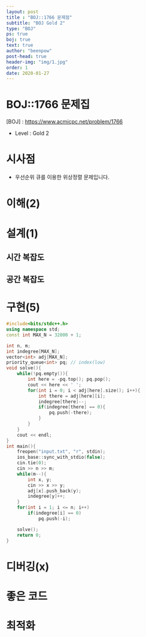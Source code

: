 ```yaml
---
layout: post
title : "BOJ::1766 문제점"
subtitle: "BOJ Gold 2"
type: "BOJ"
ps: true
boj: true
text: true
author: "beenpow"
post-head: true
header-img: "img/1.jpg"
order: 1
date: 2020-01-27
---
```


# BOJ::1766 문제집
[BOJ] : <https://www.acmicpc.net/problem/1766>
- Level : Gold 2

# 시사점
- 우선순위 큐를 이용한 위상정렬 문제입니다.

# 이해(2)

# 설계(1)

## 시간 복잡도

## 공간 복잡도

# 구현(5)

```cpp
#include<bits/stdc++.h>
using namespace std;
const int MAX_N = 32000 + 1;

int n, m;
int indegree[MAX_N];
vector<int> adj[MAX_N];
priority_queue<int> pq; // index(low)
void solve(){
    while(!pq.empty()){
        int here = -pq.top(); pq.pop();
        cout << here << ' ';
        for(int i = 0; i < adj[here].size(); i++){
            int there = adj[here][i];
            indegree[there]--;
            if(indegree[there] == 0){
                pq.push(-there);
            }
        }
    }
    cout << endl;
}
int main(){
    freopen("input.txt", "r", stdin);
    ios_base::sync_with_stdio(false);
    cin.tie(0);
    cin >> n >> m;
    while(m--){
        int x, y;
        cin >> x >> y;
        adj[x].push_back(y);
        indegree[y]++;
    }
    for(int i = 1; i <= n; i++)
        if(indegree[i] == 0)
            pq.push(-i);

    solve();
    return 0;
}
```

# 디버깅(x)

# 좋은 코드

# 최적화

